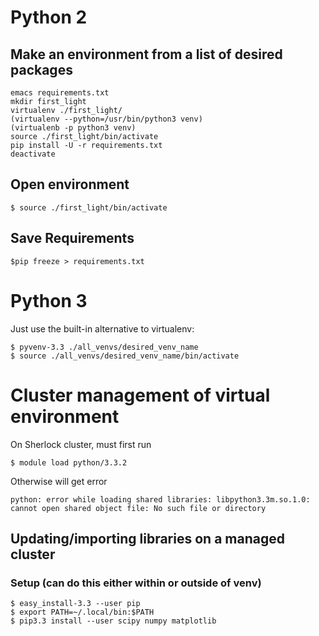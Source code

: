
# Python 2

## Make an environment from a list of desired packages

	emacs requirements.txt
	mkdir first_light
	virtualenv ./first_light/
	(virtualenv --python=/usr/bin/python3 venv)
	(virtualenb -p python3 venv)
	source ./first_light/bin/activate
	pip install -U -r requirements.txt
	deactivate

## Open environment
	
	$ source ./first_light/bin/activate

## Save Requirements
	
	$pip freeze > requirements.txt

# Python 3

Just use the built-in alternative to  virtualenv:

	$ pyvenv-3.3 ./all_venvs/desired_venv_name
	$ source ./all_venvs/desired_venv_name/bin/activate

# Cluster management of virtual environment

On Sherlock cluster, must first run

	$ module load python/3.3.2

Otherwise will get error

	python: error while loading shared libraries: libpython3.3m.so.1.0: cannot open shared object file: No such file or directory

## Updating/importing libraries on a managed cluster

### Setup (can do this either within or outside of venv)

	$ easy_install-3.3 --user pip
	$ export PATH=~/.local/bin:$PATH
	$ pip3.3 install --user scipy numpy matplotlib

###